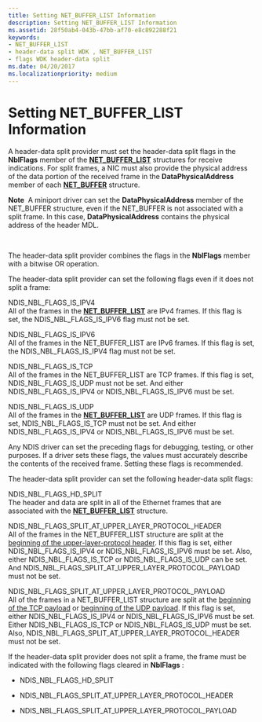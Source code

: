 ```yaml
---
title: Setting NET_BUFFER_LIST Information
description: Setting NET_BUFFER_LIST Information
ms.assetid: 28f50ab4-043b-47bb-af70-e8c892288f21
keywords:
- NET_BUFFER_LIST
- header-data split WDK , NET_BUFFER_LIST
- flags WDK header-data split
ms.date: 04/20/2017
ms.localizationpriority: medium
---
```


# Setting NET\_BUFFER\_LIST Information





A header-data split provider must set the header-data split flags in the **NblFlags** member of the [**NET\_BUFFER\_LIST**](https://msdn.microsoft.com/library/windows/hardware/ff568388) structures for receive indications. For split frames, a NIC must also provide the physical address of the data portion of the received frame in the **DataPhysicalAddress** member of each [**NET\_BUFFER**](https://msdn.microsoft.com/library/windows/hardware/ff568376) structure.

**Note**  A miniport driver can set the **DataPhysicalAddress** member of the NET\_BUFFER structure, even if the NET\_BUFFER is not associated with a split frame. In this case, **DataPhysicalAddress** contains the physical address of the header MDL.

 

The header-data split provider combines the flags in the **NblFlags** member with a bitwise OR operation.

The header-data split provider can set the following flags even if it does not split a frame:

<a href="" id="ndis-nbl-flags-is-ipv4"></a>NDIS\_NBL\_FLAGS\_IS\_IPV4  
All of the frames in the [**NET\_BUFFER\_LIST**](https://msdn.microsoft.com/library/windows/hardware/ff568388) are IPv4 frames. If this flag is set, the NDIS\_NBL\_FLAGS\_IS\_IPV6 flag must not be set.

<a href="" id="ndis-nbl-flags-is-ipv6"></a>NDIS\_NBL\_FLAGS\_IS\_IPV6  
All of the frames in the NET\_BUFFER\_LIST are IPv6 frames. If this flag is set, the NDIS\_NBL\_FLAGS\_IS\_IPV4 flag must not be set.

<a href="" id="ndis-nbl-flags-is-tcp"></a>NDIS\_NBL\_FLAGS\_IS\_TCP  
All of the frames in the NET\_BUFFER\_LIST are TCP frames. If this flag is set, NDIS\_NBL\_FLAGS\_IS\_UDP must not be set. And either NDIS\_NBL\_FLAGS\_IS\_IPV4 or NDIS\_NBL\_FLAGS\_IS\_IPV6 must be set.

<a href="" id="ndis-nbl-flags-is-udp"></a>NDIS\_NBL\_FLAGS\_IS\_UDP  
All of the frames in the [**NET\_BUFFER\_LIST**](https://msdn.microsoft.com/library/windows/hardware/ff568388) are UDP frames. If this flag is set, NDIS\_NBL\_FLAGS\_IS\_TCP must not be set. And either NDIS\_NBL\_FLAGS\_IS\_IPV4 or NDIS\_NBL\_FLAGS\_IS\_IPV6 must be set.

Any NDIS driver can set the preceding flags for debugging, testing, or other purposes. If a driver sets these flags, the values must accurately describe the contents of the received frame. Setting these flags is recommended.

The header-data split provider can set the following header-data split flags:

<a href="" id="ndis-nbl-flags-hd-split"></a>NDIS\_NBL\_FLAGS\_HD\_SPLIT  
The header and data are split in all of the Ethernet frames that are associated with the [**NET\_BUFFER\_LIST**](https://msdn.microsoft.com/library/windows/hardware/ff568388) structure.

<a href="" id="ndis-nbl-flags-split-at-upper-layer-protocol-header"></a>NDIS\_NBL\_FLAGS\_SPLIT\_AT\_UPPER\_LAYER\_PROTOCOL\_HEADER  
All of the frames in the NET\_BUFFER\_LIST structure are split at the [beginning of the upper-layer-protocol header](splitting-frames-at-the-beginning-of-the-upper-layer-protocol-headers.md). If this flag is set, either NDIS\_NBL\_FLAGS\_IS\_IPV4 or NDIS\_NBL\_FLAGS\_IS\_IPV6 must be set. Also, either NDIS\_NBL\_FLAGS\_IS\_TCP or NDIS\_NBL\_FLAGS\_IS\_UDP can be set. And NDIS\_NBL\_FLAGS\_SPLIT\_AT\_UPPER\_LAYER\_PROTOCOL\_PAYLOAD must not be set.

<a href="" id="ndis-nbl-flags-split-at-upper-layer-protocol-payload"></a>NDIS\_NBL\_FLAGS\_SPLIT\_AT\_UPPER\_LAYER\_PROTOCOL\_PAYLOAD  
All of the frames in a NET\_BUFFER\_LIST structure are split at the [beginning of the TCP payload](splitting-frames-at-the-tcp-payload.md) or [beginning of the UDP payload](splitting-frames-at-the-udp-payload.md). If this flag is set, either NDIS\_NBL\_FLAGS\_IS\_IPV4 or NDIS\_NBL\_FLAGS\_IS\_IPV6 must be set. Either NDIS\_NBL\_FLAGS\_IS\_TCP or NDIS\_NBL\_FLAGS\_IS\_UDP must be set. Also, NDIS\_NBL\_FLAGS\_SPLIT\_AT\_UPPER\_LAYER\_PROTOCOL\_HEADER must not be set.

If the header-data split provider does not split a frame, the frame must be indicated with the following flags cleared in **NblFlags** :

-   NDIS\_NBL\_FLAGS\_HD\_SPLIT

-   NDIS\_NBL\_FLAGS\_SPLIT\_AT\_UPPER\_LAYER\_PROTOCOL\_HEADER

-   NDIS\_NBL\_FLAGS\_SPLIT\_AT\_UPPER\_LAYER\_PROTOCOL\_PAYLOAD

 

 





